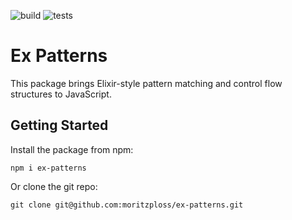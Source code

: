![build](https://github.com/moritzploss/ex-patterns/workflows/Build/badge.svg)
![tests](https://github.com/moritzploss/ex-patterns/workflows/Tests/badge.svg)

# Ex Patterns

This package brings Elixir-style pattern matching and control flow structures
to JavaScript.

## Getting Started

Install the package from npm:

    npm i ex-patterns

Or clone the git repo:

    git clone git@github.com:moritzploss/ex-patterns.git


